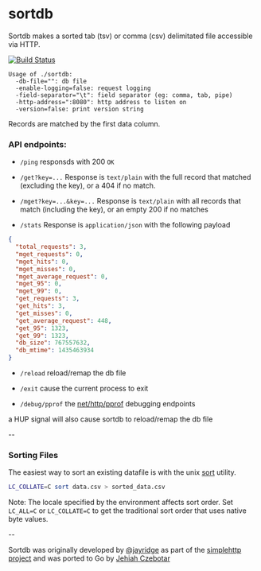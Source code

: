 sortdb
======

Sortdb makes a sorted tab (tsv) or comma (csv) delimitated file accessible via HTTP.

[![Build Status](https://secure.travis-ci.org/jehiah/sortdb.svg?branch=master)](http://travis-ci.org/jehiah/sortdb)


    Usage of ./sortdb:
      -db-file="": db file
      -enable-logging=false: request logging
      -field-separator="\t": field separator (eg: comma, tab, pipe)
      -http-address=":8080": http address to listen on
      -version=false: print version string

Records are matched by the first data column.

### API endpoints:

 * `/ping`  responsds with 200 `OK`

 * `/get?key=...` Response is `text/plain` with the full record that matched (excluding the key), or a 404 if no match.
    
 * `/mget?key=...&key=...` Response is `text/plain` with all records that match (including the key), or an empty 200 if no matches

 * `/stats` Response is `application/json` with the following payload

```json
{
  "total_requests": 3,
  "mget_requests": 0,
  "mget_hits": 0,
  "mget_misses": 0,
  "mget_average_request": 0,
  "mget_95": 0,
  "mget_99": 0,
  "get_requests": 3,
  "get_hits": 3,
  "get_misses": 0,
  "get_average_request": 448,
  "get_95": 1323,
  "get_99": 1323,
  "db_size": 767557632,
  "db_mtime": 1435463934
}
```
 
 * `/reload` reload/remap the db file
 
 * `/exit` cause the current process to exit
 
 * `/debug/pprof` the [net/http/pprof](http://golang.org/pkg/net/http/pprof/) debugging endpoints

a HUP signal will also cause sortdb to reload/remap the db file

--

###  Sorting Files

The easiest way to sort an existing datafile is with the unix [sort](http://unixhelp.ed.ac.uk/CGI/man-cgi?sort) utility.

```bash
LC_COLLATE=C sort data.csv > sorted_data.csv
```

Note: The locale specified by the environment affects sort order. Set `LC_ALL=C` or `LC_COLLATE=C` to get the traditional sort order that uses native byte values.

--

Sortdb was originally developed by [@jayridge](https://github.com/jayridge) as part of the [simplehttp project](https://github.com/bitly/simplehttp/tree/master/sortdb) and was ported to Go by [Jehiah Czebotar](https://jehiah.cz/)